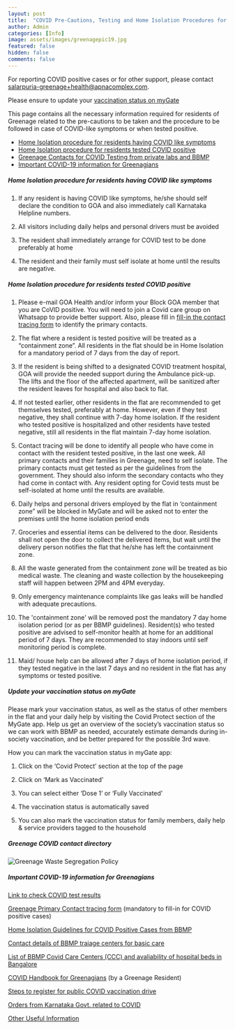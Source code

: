 ```yaml
---
layout: post
title:  "COVID Pre-Cautions, Testing and Home Isolation Procedures for Greenage"
author: Admin
categories: [Info]
image: assets/images/greenagepic19.jpg
featured: false
hidden: false
comments: false
---
```



For reporting COVID positive cases or for other support, please contact salarpuria-greenage+health@apnacomplex.com.

Please ensure to update your <a href="#vaccination">vaccination status on myGate</a>

This page contains all the necessary information required for residents of Greenage related to the pre-cautions to be taken and the procedure to be followed in case of COVID-like symptoms or when tested positive.


- <a href="#symptoms">Home Isolation procedure for residents having COVID like symptoms</a>
- <a href="#positive">Home Isolation procedure for residents tested COVID positive</a>
- <a href="#testing">Greenage Contacts for COVID Testing from private labs and BBMP</a>
- <a href="#info">Important COVID-19 information for Greenagians</a>

##### <a name="symptoms"></a>Home Isolation procedure for residents having COVID like symptoms

1. If any resident  is having COVID like symptoms, he/she should self declare the condition to GOA and also immediately call Karnataka Helpline numbers. 

2. All visitors including daily helps and personal drivers must be avoided

3. The resident shall immediately arrange for COVID test to be done preferably at home 

4. The resident and their family must self isolate at home until the results are negative.



##### <a name="positive"></a>Home Isolation procedure for residents tested COVID positive

1. Please e-mail GOA Health and/or inform your Block GOA member that you are CoVID positive. You will need to join a  Covid care group on Whatsapp to provide better support. Also, please fill in <a target="_blank" href="https://bit.ly/Greenage-COVID-contact-tracing-form"> fill-in the contact tracing form</a>  to identify the primary contacts.

2. The flat where a resident is tested positive will be treated as a “containment zone”. All residents in the flat should be in Home Isolation for a mandatory period of 7 days from the day of report.  

3. If the resident is being shifted to a designated COVID treatment hospital, GOA will provide the needed support during the Ambulance pick-up. The lifts and the floor of the affected apartment, will be sanitized after the resident leaves for hospital and also back to flat. 

4. If not tested earlier, other residents in the flat are recommended to get themselves tested, preferably at home. However, even if they test negative, they shall continue with 7-day home isolation. If the resident who tested positive is hospitalized and other residents have tested negative, still all residents in the flat maintain 7-day home isolation. 

5. Contact tracing will be done to identify all people who have come in contact with the resident tested positive, in the last one week. All primary contacts and their families in Greenage, need to self isolate. The primary contacts must get tested as per the guidelines from the government. They should also inform the secondary contacts who they had come in contact with. Any resident opting for Covid tests must be self-isolated at home until the results are available.

6. Daily helps and personal drivers employed by the flat in ‘containment zone” will be blocked in MyGate and will be asked not to enter the premises until the home isolation period ends

7. Groceries and essential items can be delivered to the door. Residents shall not open the door to collect the delivered items, but wait until the delivery person notifies the flat that he/she has left the containment zone. 

8. All the waste generated from the containment zone will be treated as bio medical waste. The cleaning and waste collection by the housekeeping staff will happen between 2PM and 4PM everyday. 

9. Only emergency maintenance complaints like gas leaks will be handled with adequate precautions. 

10. The 'containment zone' will be removed post the mandatory 7 day home isolation period (or as per BBMP guidelines). Resident(s) who  tested positive are advised to self-monitor health at home for an additional period of 7 days. They are recommended to stay indoors until self monitoring period is complete. 

11. Maid/ house help can be allowed after 7 days of home isolation period, if they tested negative in the last 7 days and no resident in the flat has any symptoms or tested positive.


##### <a name="vaccination"></a>Update your vaccination status on myGate

Please mark your vaccination status, as well as the status of other members in the flat and your daily help by visiting the Covid Protect section of the MyGate app. Help us get an overview of the society’s vaccination status so we can work with BBMP as needed, accurately estimate demands during in-society vaccination, and be better prepared for the possible 3rd wave.
 
How you can mark the vaccination status in myGate app:

1. Click on the ‘Covid Protect’ section at the top of the page

2. Click on ‘Mark as Vaccinated’

3. You can select either ‘Dose 1’ or ‘Fully Vaccinated’

4. The vaccination status is automatically saved

5. You can also mark the vaccination status for family members, daily help & service providers tagged to the household


##### <a name="testing"></a>Greenage COVID contact directory

<p class="mb-5"><img class="shadow-lg" src="{{site.baseurl}}/assets/images/greenage-covid-directory.jpg" alt="Greenage Waste Segregation Policy" /></p>

##### <a name="info"></a>Important COVID-19 information for Greenagians

<p> <a target="_blank" href="https://www.covidwar.karnataka.gov.in/service1">Link to check COVID test results</a></p>

<p> <a target="_blank" href="https://bit.ly/Greenage-COVID-contact-tracing-form">Greenage Primary Contact tracing form</a> (mandatory to fill-in for COVID positive cases)</p>

<p><a target="_blank" href="https://drive.google.com/file/d/1ob2_nb5ZHoEPMcJtzqU8FCqHJZTBc5gF/view?usp=sharing">Home Isolation Guidelines for COVID Positive Cases from BBMP</a></p> 
<p>

<p> <a target="_blank" href="https://www.karnataka.com/govt/covid-19-triage-centers-in-bangalore/">Contact details of BBMP traiage centers for basic care</a> </p>

<p> <a target="_blank" href="https://covidhelplinebangalore.com/covid-19-beds-availability/">List of BBMP Covid Care Centers (CCC) and avaliability of hospital beds in Bangalore</a> </p>

<p>
<a target="_blank" href="https://drive.google.com/file/d/1Kz4h38jbOXot4my3nqRcampDCqjoKue2/view?usp=sharing">COVID Handbook for Greenagians</a> (by a Greenage Resident)</p>


<a target="_blank" href="https://drive.google.com/drive/u/0/folders/1Y8zl6npkY18wa1SY5yY-3iZg_5y49n14">Steps to register for public COVID vaccination drive</a> 
</p>

<p> <a target="_blank" href="https://covid19.karnataka.gov.in/new-page/Government%20Orders/en">Orders from Karnataka Govt. related to COVID</a> </p>

<p> <a target="_blank" href="https://drive.google.com/drive/u/0/folders/1qs7xTOzLIgwTtUf4bVYy3N0MptXZvMGh">Other Useful Information</a> </p>